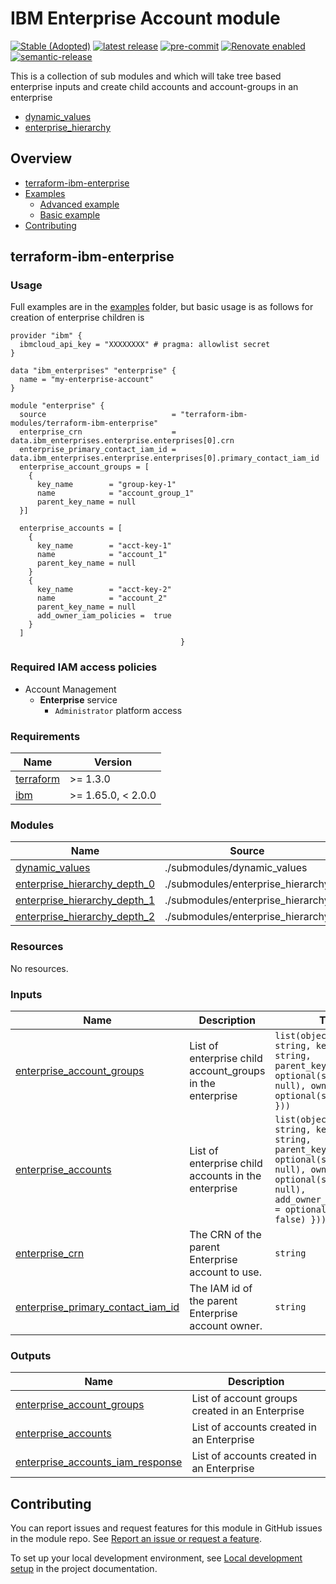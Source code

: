# IBM Enterprise Account module

[![Stable (Adopted)](https://img.shields.io/badge/Status-Stable%20(Adopted)-yellowgreen?style=plastic)](https://terraform-ibm-modules.github.io/documentation/#/badge-status)
[![latest release](https://img.shields.io/github/v/release/terraform-ibm-modules/terraform-ibm-enterprise?logo=GitHub&sort=semver)](https://github.com/terraform-ibm-modules/terraform-ibm-enterprise/releases/latest)
[![pre-commit](https://img.shields.io/badge/pre--commit-enabled-brightgreen?logo=pre-commit&logoColor=white)](https://github.com/pre-commit/pre-commit)
[![Renovate enabled](https://img.shields.io/badge/renovate-enabled-brightgreen.svg)](https://renovatebot.com/)
[![semantic-release](https://img.shields.io/badge/%20%20%F0%9F%93%A6%F0%9F%9A%80-semantic--release-e10079.svg)](https://github.com/semantic-release/semantic-release)

This is a collection of sub modules and which will take tree based enterprise inputs and create child accounts and account-groups in an enterprise
* [dynamic_values](submodules/dynamic_values)
* [enterprise_hierarchy](submodules/enterprise_hierarchy)

<!-- Below content is automatically populated via pre-commit hook -->
<!-- BEGIN OVERVIEW HOOK -->
## Overview
* [terraform-ibm-enterprise](#terraform-ibm-enterprise)
* [Examples](./examples)
    * [Advanced example](./examples/advanced)
    * [Basic example](./examples/basic)
* [Contributing](#contributing)
<!-- END OVERVIEW HOOK -->

<!-- This heading should always match the name of the root level module (aka the repo name) -->
## terraform-ibm-enterprise

### Usage

Full examples are in the [examples](./examples/) folder, but basic usage is as follows for creation of enterprise children is

```hcl
provider "ibm" {
  ibmcloud_api_key = "XXXXXXXX" # pragma: allowlist secret
}

data "ibm_enterprises" "enterprise" {
  name = "my-enterprise-account"
}

module "enterprise" {
  source                            = "terraform-ibm-modules/terraform-ibm-enterprise"
  enterprise_crn                    = data.ibm_enterprises.enterprise.enterprises[0].crn
  enterprise_primary_contact_iam_id = data.ibm_enterprises.enterprise.enterprises[0].primary_contact_iam_id
  enterprise_account_groups = [
    {
      key_name        = "group-key-1"
      name            = "account_group_1"
      parent_key_name = null
  }]

  enterprise_accounts = [
    {
      key_name        = "acct-key-1"
      name            = "account_1"
      parent_key_name = null
    }
    {
      key_name        = "acct-key-2"
      name            = "account_2"
      parent_key_name = null
      add_owner_iam_policies =  true
    }
  ]
                                      }
```

### Required IAM access policies

- Account Management
  - **Enterprise** service
      - `Administrator` platform access

<!-- Below content is automatically populated via pre-commit hook -->
<!-- BEGINNING OF PRE-COMMIT-TERRAFORM DOCS HOOK -->
### Requirements

| Name | Version |
|------|---------|
| <a name="requirement_terraform"></a> [terraform](#requirement\_terraform) | >= 1.3.0 |
| <a name="requirement_ibm"></a> [ibm](#requirement\_ibm) | >= 1.65.0, < 2.0.0 |

### Modules

| Name | Source | Version |
|------|--------|---------|
| <a name="module_dynamic_values"></a> [dynamic\_values](#module\_dynamic\_values) | ./submodules/dynamic_values | n/a |
| <a name="module_enterprise_hierarchy_depth_0"></a> [enterprise\_hierarchy\_depth\_0](#module\_enterprise\_hierarchy\_depth\_0) | ./submodules/enterprise_hierarchy | n/a |
| <a name="module_enterprise_hierarchy_depth_1"></a> [enterprise\_hierarchy\_depth\_1](#module\_enterprise\_hierarchy\_depth\_1) | ./submodules/enterprise_hierarchy | n/a |
| <a name="module_enterprise_hierarchy_depth_2"></a> [enterprise\_hierarchy\_depth\_2](#module\_enterprise\_hierarchy\_depth\_2) | ./submodules/enterprise_hierarchy | n/a |

### Resources

No resources.

### Inputs

| Name | Description | Type | Default | Required |
|------|-------------|------|---------|:--------:|
| <a name="input_enterprise_account_groups"></a> [enterprise\_account\_groups](#input\_enterprise\_account\_groups) | List of enterprise child account\_groups in the enterprise | `list(object({ name = string, key_name = string, parent_key_name = optional(string, null), owner_iam_id = optional(string, null) }))` | `[]` | no |
| <a name="input_enterprise_accounts"></a> [enterprise\_accounts](#input\_enterprise\_accounts) | List of enterprise child accounts in the enterprise | `list(object({ name = string, key_name = string, parent_key_name = optional(string, null), owner_iam_id = optional(string, null), add_owner_iam_policies = optional(bool, false) }))` | `[]` | no |
| <a name="input_enterprise_crn"></a> [enterprise\_crn](#input\_enterprise\_crn) | The CRN of the parent Enterprise account to use. | `string` | n/a | yes |
| <a name="input_enterprise_primary_contact_iam_id"></a> [enterprise\_primary\_contact\_iam\_id](#input\_enterprise\_primary\_contact\_iam\_id) | The IAM id of the parent Enterprise account owner. | `string` | n/a | yes |

### Outputs

| Name | Description |
|------|-------------|
| <a name="output_enterprise_account_groups"></a> [enterprise\_account\_groups](#output\_enterprise\_account\_groups) | List of account groups created in an Enterprise |
| <a name="output_enterprise_accounts"></a> [enterprise\_accounts](#output\_enterprise\_accounts) | List of accounts created in an Enterprise |
| <a name="output_enterprise_accounts_iam_response"></a> [enterprise\_accounts\_iam\_response](#output\_enterprise\_accounts\_iam\_response) | List of accounts created in an Enterprise |
<!-- END OF PRE-COMMIT-TERRAFORM DOCS HOOK -->

<!-- Leave this section as is so that your module has a link to local development environment set up steps for contributors to follow -->
## Contributing

You can report issues and request features for this module in GitHub issues in the module repo. See [Report an issue or request a feature](https://github.com/terraform-ibm-modules/.github/blob/main/.github/SUPPORT.md).

To set up your local development environment, see [Local development setup](https://terraform-ibm-modules.github.io/documentation/#/local-dev-setup) in the project documentation.
